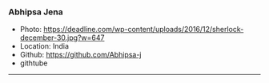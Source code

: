 ### Abhipsa Jena 
- Photo: https://deadline.com/wp-content/uploads/2016/12/sherlock-december-30.jpg?w=647
- Location: India
- Github: https://github.com/Abhipsa-j
- githtube
***
